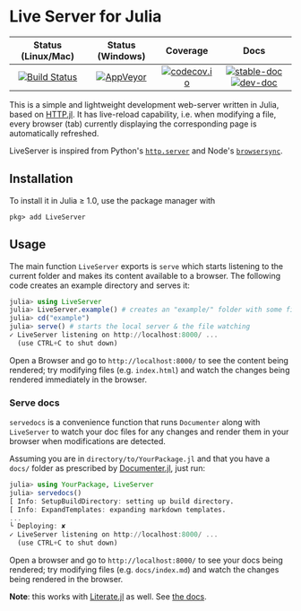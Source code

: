 # Live Server for Julia

| Status (Linux/Mac) | Status (Windows) | Coverage | Docs |
| :----: | :----: | :----: | :----: |
| [![Build Status](https://travis-ci.org/tlienart/LiveServer.jl.svg?branch=master)](https://travis-ci.org/tlienart/LiveServer.jl) | [![AppVeyor](https://ci.appveyor.com/api/projects/status/github/tlienart/LiveServer.jl?branch=master&svg=true)](https://ci.appveyor.com/project/tlienart/LiveServer-jl) | [![codecov.io](http://codecov.io/github/tlienart/LiveServer.jl/coverage.svg?branch=master)](http://codecov.io/github/tlienart/LiveServer.jl?branch=master) | [![stable-doc](https://img.shields.io/badge/docs-stable-blue.svg)](https://tlienart.github.io/LiveServer.jl/stable/) [![dev-doc](https://img.shields.io/badge/docs-dev-blue.svg)](https://tlienart.github.io/LiveServer.jl/dev/)

This is a simple and lightweight development web-server written in Julia, based on [HTTP.jl](https://github.com/JuliaWeb/HTTP.jl).
It has live-reload capability, i.e. when modifying a file, every browser (tab) currently displaying the corresponding page is automatically refreshed.

LiveServer is inspired from Python's [`http.server`](https://docs.python.org/3/library/http.server.html) and Node's [`browsersync`](https://www.browsersync.io/).

## Installation

To install it in Julia ≥ 1.0, use the package manager with

```julia-repl
pkg> add LiveServer
```

## Usage

The main function `LiveServer` exports is `serve` which starts listening to the current folder and makes its content available to a browser.
The following code creates an example directory and serves it:

```julia
julia> using LiveServer
julia> LiveServer.example() # creates an "example/" folder with some files
julia> cd("example")
julia> serve() # starts the local server & the file watching
✓ LiveServer listening on http://localhost:8000/ ...
  (use CTRL+C to shut down)
```

Open a Browser and go to `http://localhost:8000/` to see the content being rendered; try modifying files (e.g. `index.html`) and watch the changes being rendered immediately in the browser.

### Serve docs

`servedocs` is a convenience function that runs `Documenter` along with `LiveServer` to watch your doc files for any changes and render them in your browser when modifications are detected.  

Assuming you are in `directory/to/YourPackage.jl` and that you have a `docs/` folder as prescribed by [Documenter.jl](https://github.com/JuliaDocs/Documenter.jl), just run:

```julia
julia> using YourPackage, LiveServer
julia> servedocs()
[ Info: SetupBuildDirectory: setting up build directory.
[ Info: ExpandTemplates: expanding markdown templates.
...
└ Deploying: ✘
✓ LiveServer listening on http://localhost:8000/ ...
  (use CTRL+C to shut down)
```

Open a browser and go to `http://localhost:8000/` to see your docs being rendered; try modifying files (e.g. `docs/index.md`) and watch the changes being rendered in the browser.

**Note**: this works with [Literate.jl](https://github.com/fredrikekre/Literate.jl) as well. See [the docs](https://tlienart.github.io/LiveServer.jl/dev/man/ls+lit/).

